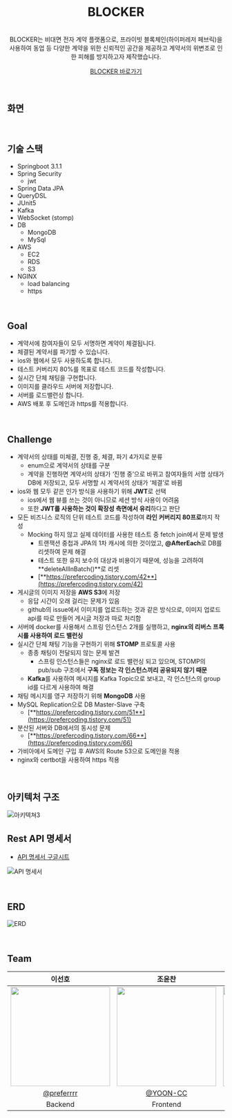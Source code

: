 <div align="center" >

# BLOCKER

</div>


<div align="center" >
</br>
BLOCKER는 비대면 전자 계약 플랫폼으로, 프라이빗 블록체인(하이퍼레저 페브릭)을 사용하여 동업 등 다양한 계약을 위한 신뢰적인 공간을 제공하고 계약서의 위변조로 인한 피해를 방지하고자 제작했습니다.

</br>


[BLOCKER 바로가기](https://blockerrrr.site)

</div>

</br>

## 화면
</br>


## 기술 스택
- Springboot 3.1.1
- Spring Security
    - jwt
- Spring Data JPA
- QueryDSL
- JUnit5
- Kafka
- WebSocket (stomp)
- DB
    - MongoDB
    - MySql
- AWS
    - EC2
    - RDS
    - S3
- NGINX
    - load balancing
    - https

</br>

## Goal

- 계약서에 참여자들이 모두 서명하면 계약이 체결됩니다.
- 체결된 계약서를 파기할 수 있습니다.
- ios와 웹에서 모두 사용하도록 합니다.
- 테스트 커버리지 80%를 목표로 테스트 코드를 작성합니다.
- 실시간 단체 채팅을 구현합니다.
- 이미지를 클라우드 서버에 저장합니다.
- 서버를 로드밸런싱 합니다.
- AWS 배포 후 도메인과 https를 적용합니다.

</br>

## Challenge

- 계약서의 상태를 미체결, 진행 중, 체결, 파기 4가지로 분류
  - enum으로 계약서의 상태를 구분
  - 계약을 진행하면 계약서의 상태가 ‘진행 중’으로 바뀌고 참여자들의 서명 상태가 DB에 저장되고, 모두 서명할 시 계약서의 상태가 ‘체결’로 바뀜
- ios와 웹 모두 같은 인가 방식을 사용하기 위해 **JWT**로 선택
  - ios에서 웹 뷰를 쓰는 것이 아니므로 세션 방식 사용이 어려움
  - 또한 **JWT를 사용하는 것이 확장성 측면에서 유리**하다고 판단
- 모든 비즈니스 로직의 단위 테스트 코드를 작성하여 **라인 커버리지 80프로**까지 작성
  - Mocking 하지 않고 실제 데이터를 사용한 테스트 중 fetch join에서 문제 발생
    - 트랜잭션 중첩과 JPA의 1차 캐시에 의한 것이었고,
      **@AfterEach**로 DB를 리셋하여 문제 해결
    - 테스트 또한 유지 보수의 대상과 비용이기 때문에, 성능을 고려하여 **deleteAllInBatch()**로 리셋
    - [**https://prefercoding.tistory.com/42**](https://prefercoding.tistory.com/42)
- 게시글의 이미지 저장을 **AWS S3**에 저장
  - 응답 시간이 오래 걸리는 문제가 있음
  - github의 issue에서 이미지를 업로드하는 것과 같은 방식으로, 이미지 업로드 api를 따로 만들어 게시글 저장과 따로 처리함
- 서버에 docker를 사용해서 스프링 인스턴스 2개를 실행하고, **nginx의 리버스 프록시를 사용하여 로드 밸런싱**
- 실시간 단체 채팅 기능을 구현하기 위해 **STOMP** 프로토콜 사용
  - 종종 채팅이 전달되지 않는 문제 발견
    - 스프링 인스턴스들은 nginx로 로드 밸런싱 되고 있으며,
      STOMP의 pub/sub 구조에서 **구독 정보는 각 인스턴스끼리 공유되지 않기 때문**
  - **Kafka**를 사용하여 메시지를 Kafka Topic으로 보내고, 각 인스턴스의 group id를 다르게 사용하여 해결
- 채팅 메시지를 영구 저장하기 위해 **MongoDB** 사용
- MySQL Replication으로 DB Master-Slave 구축
  - [**https://prefercoding.tistory.com/51**](https://prefercoding.tistory.com/51)
- 분산된 서버와 DB에서의 동시성 문제
  - [**https://prefercoding.tistory.com/66**](https://prefercoding.tistory.com/66)
- 가비아에서 도메인 구입 후 AWS의 Route 53으로 도메인을 적용
- nginx와 certbot을 사용하여 https 적용

</br>


## 아키텍처 구조
![아키텍쳐3](https://github.com/preferrrr/BLOCKER_SERVER/assets/99793526/49dfab42-c702-4c8c-a796-6f218e016325)

## Rest API 명세서
- [API 명세서 구글시트](https://docs.google.com/spreadsheets/d/1DFMd0ERGCjn0O0FpOp1oUvjnTeKOAhN43ziPQ3hMcdg/edit#gid=2006977463) 

![API 명세서](https://github.com/preferrrr/BLOCKER_SERVER/assets/99793526/c4731807-afd7-4ecf-8ec2-bd66e6b6cb54)

</br>

## ERD
![ERD](https://github.com/preferrrr/BLOCKER_SERVER/assets/99793526/4c8d2f64-2790-4d21-bf3b-082db1aa87ea) 

</br>


## Team
<div align="center" >


 
|이선호|조윤찬|오예준|
|:---:|:---:|:---:|
|<img width="230px" src="https://avatars.githubusercontent.com/u/99793526?v=4"/> | <img width="230px" src="https://avatars.githubusercontent.com/u/87313979?v=4"/> |<img width="230px" src="https://avatars.githubusercontent.com/u/101854418?v=4"/> |
|[@preferrrr](https://github.com/preferrrr)|[@YOON-CC](https://github.com/YOON-CC)|[@nu-jey](https://github.com/ddogong)|
|Backend| Frontend | ios |

</div>

</br>
